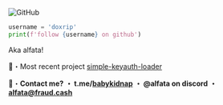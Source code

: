 
![GitHub](https://komarev.com/ghpvc/?username=doxrip&style=flat)
<br>

```python
username = 'doxrip'
print(f'follow {username} on github')
```

Aka alfata!

📁・Most recent project [simple-keyauth-loader](https://github.com/doxrip/simple-keyauth-loader)

📩・**Contact me?**
**・ t.me/[babykidnap](https://t.me/babykidnap)**
**・ @alfata on discord**
**・ alfata@fraud.cash**
